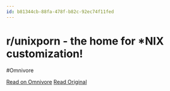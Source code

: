 ```yaml
---
id: b81344cb-88fa-478f-b82c-92ec74f11fed
---
```


# r/unixporn - the home for *NIX customization!
#Omnivore

[Read on Omnivore](https://omnivore.app/me/r-unixporn-the-home-for-nix-customization-18fca72dacc)
[Read Original](https://old.reddit.com/r/unixporn/)

